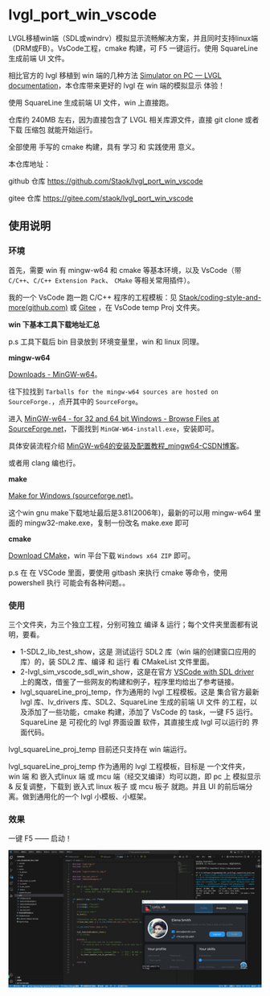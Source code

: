 # lvgl_port_win_vscode
LVGL移植win端（SDL或windrv）模拟显示流畅解决方案，并且同时支持linux端（DRM或FB）。VsCode工程，cmake 构建，可 F5 一键运行。使用 SquareLine 生成前端 UI 文件。

相比官方的 lvgl 移植到 win 端的几种方法 [Simulator on PC — LVGL documentation](https://docs.lvgl.io/8.3/get-started/platforms/pc-simulator.html)，本仓库带来更好的 lvgl 在 win 端的模拟显示 体验！

使用 SquareLine 生成前端 UI 文件，win 上直接跑。

仓库约 240MB 左右，因为直接包含了 LVGL 相关库源文件，直接 git clone 或者 下载 压缩包 就能开始运行。

全部使用 手写的 cmake 构建，具有 学习 和 实践使用 意义。



本仓库地址：

github 仓库 https://github.com/Staok/lvgl_port_win_vscode

gitee 仓库 https://gitee.com/staok/lvgl_port_win_vscode

## 使用说明

### 环境

首先，需要 win 有 mingw-w64 和 cmake 等基本环境，以及 VsCode（带 `C/C++`、`C/C++ Extension Pack`、 `CMake` 等相关常用插件）。

我的一个 VsCode 跑一跑 C/C++ 程序的工程模板：见 [Staok/coding-style-and-more(github.com)](https://github.com/Staok/coding-style-and-more) 或 [Gitee](https://gitee.com/staok/coding-style-and-more) ，在 VsCode temp Proj 文件夹。



**win 下基本工具下载地址汇总**

p.s 工具下载后 bin 目录放到 环境变量里，win 和 linux 同理。



**mingw-w64**

[Downloads - MinGW-w64](https://www.mingw-w64.org/downloads/)。

往下拉找到 `Tarballs for the mingw-w64 sources are hosted on SourceForge.`，点开其中的 `SourceForge`。

进入 [MinGW-w64 - for 32 and 64 bit Windows - Browse Files at SourceForge.net](https://sourceforge.net/projects/mingw-w64/files/)，下面找到 `MinGW-W64-install.exe`，安装即可。

具体安装流程介绍 [MinGW-w64的安装及配置教程_mingw64-CSDN博客](https://blog.csdn.net/didi_ya/article/details/111240502)。

或者用 clang 编也行。



**make**

[Make for Windows (sourceforge.net)](https://gnuwin32.sourceforge.net/packages/make.htm)。

这个win gnu make下载地址最后是3.81(2006年)，最新的可以用 mingw-w64 里面的 mingw32-make.exe，复制一份改名 make.exe 即可



**cmake**

[Download CMake](https://cmake.org/download/#latest)，win 平台下载 `Windows x64 ZIP` 即可。

p.s 在 在 VSCode 里面，要使用 gitbash 来执行 cmake 等命令，使用 powershell 执行 可能会有各种问题。。



### 使用

三个文件夹，为三个独立工程，分别可独立 编译 & 运行；每个文件夹里面都有说明，要看。

- 1-SDL2_lib_test_show，这是 测试运行 SDL2 库（win 端的创建窗口应用的库）的，装 SDL2 库、编译 和 运行 看 CMakeList 文件里面。
- 2-lvgl_sim_vscode_sdl_win_show，这是在官方 [VSCode with SDL driver](https://github.com/lvgl/lv_sim_vscode_sdl) 上的魔改，借鉴了一些网友的构建和例子，程序里均给出了参考链接。
- lvgl_squareLine_proj_temp，作为通用的 lvgl 工程模板。这是 集合官方最新 lvgl 库、lv_drivers 库、SDL2、SquareLine 生成的前端 UI 文件 的工程，以及添加了一些功能，cmake 构建，添加了 VsCode 的 task，一键 F5 运行。SquareLine 是 可视化的 lvgl 界面设置 软件，其直接生成 lvgl 可以运行的 界面代码。



lvgl_squareLine_proj_temp 目前还只支持在 win 端运行。

lvgl_squareLine_proj_temp 作为通用的 lvgl 工程模板，目标是 一个文件夹， win 端 和 嵌入式linux 端 或 mcu 端（经交叉编译）均可以跑，即 pc 上 模拟显示 & 反复调整，下载到 嵌入式 linux 板子 或 mcu 板子 就跑。并且 UI 的前后端分离。做到通用化的一个 lvgl 小模板、小框架。



### 效果

一键 F5 —— 启动！

![run_show](README.assets/run_show.png)
